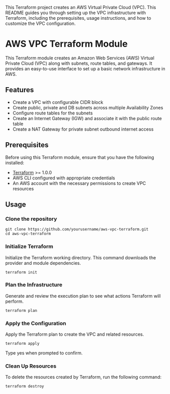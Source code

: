 This Terraform project creates an AWS Virtual Private Cloud (VPC). This README guides you through setting up the VPC infrastructure with Terraform, including the prerequisites, usage instructions, and how to customize the VPC configuration.

# AWS VPC Terraform Module

This Terraform module creates an Amazon Web Services (AWS) Virtual Private Cloud (VPC) along with subnets, route tables, and gateways. It provides an easy-to-use interface to set up a basic network infrastructure in AWS.

## Features

- Create a VPC with configurable CIDR block
- Create public, private and DB subnets across multiple Availability Zones
- Configure route tables for the subnets
- Create an Internet Gateway (IGW) and associate it with the public route table
- Create a NAT Gateway for private subnet outbound internet access

## Prerequisites

Before using this Terraform module, ensure that you have the following installed:

- [Terraform](https://www.terraform.io/downloads.html) >= 1.0.0
- AWS CLI configured with appropriate credentials
- An AWS account with the necessary permissions to create VPC resources

## Usage

### Clone the repository
```
git clone https://github.com/yourusername/aws-vpc-terraform.git
cd aws-vpc-terraform
```

### Initialize Terraform
Initialize the Terraform working directory. This command downloads the provider and module dependencies.

```
terraform init
```
###  Plan the Infrastructure
Generate and review the execution plan to see what actions Terraform will perform.

```
terraform plan
```
### Apply the Configuration
Apply the Terraform plan to create the VPC and related resources.

```
terraform apply
```
Type yes when prompted to confirm.

### Clean Up Resources
To delete the resources created by Terraform, run the following command:

```
terraform destroy
```
